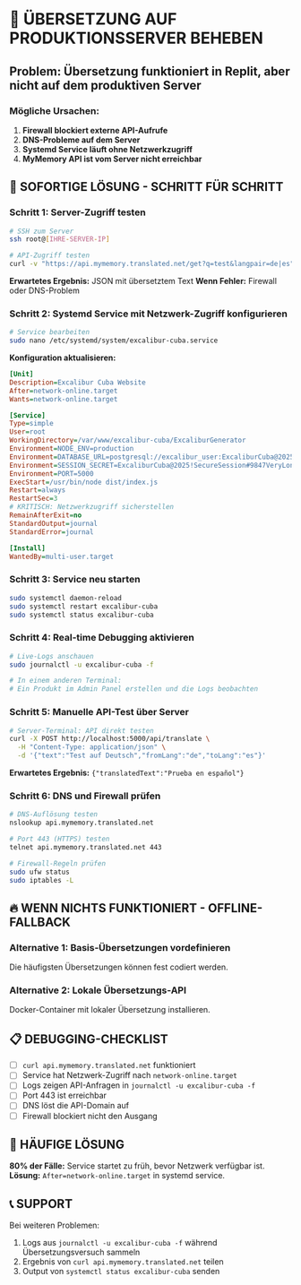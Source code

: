 # 🔧 ÜBERSETZUNG AUF PRODUKTIONSSERVER BEHEBEN

## Problem: Übersetzung funktioniert in Replit, aber nicht auf dem produktiven Server

### Mögliche Ursachen:
1. **Firewall blockiert externe API-Aufrufe**
2. **DNS-Probleme auf dem Server**
3. **Systemd Service läuft ohne Netzwerkzugriff**
4. **MyMemory API ist vom Server nicht erreichbar**

## 🚀 SOFORTIGE LÖSUNG - SCHRITT FÜR SCHRITT

### Schritt 1: Server-Zugriff testen
```bash
# SSH zum Server
ssh root@[IHRE-SERVER-IP]

# API-Zugriff testen
curl -v "https://api.mymemory.translated.net/get?q=test&langpair=de|es"
```

**Erwartetes Ergebnis:** JSON mit übersetztem Text
**Wenn Fehler:** Firewall oder DNS-Problem

### Schritt 2: Systemd Service mit Netzwerk-Zugriff konfigurieren
```bash
# Service bearbeiten
sudo nano /etc/systemd/system/excalibur-cuba.service
```

**Konfiguration aktualisieren:**
```ini
[Unit]
Description=Excalibur Cuba Website
After=network-online.target
Wants=network-online.target

[Service]
Type=simple
User=root
WorkingDirectory=/var/www/excalibur-cuba/ExcaliburGenerator
Environment=NODE_ENV=production
Environment=DATABASE_URL=postgresql://excalibur_user:ExcaliburCuba@2025!SecureDB#9847@localhost:5432/excalibur_cuba
Environment=SESSION_SECRET=ExcaliburCuba@2025!SecureSession#9847VeryLongSecretKey
Environment=PORT=5000
ExecStart=/usr/bin/node dist/index.js
Restart=always
RestartSec=3
# KRITISCH: Netzwerkzugriff sicherstellen
RemainAfterExit=no
StandardOutput=journal
StandardError=journal

[Install]
WantedBy=multi-user.target
```

### Schritt 3: Service neu starten
```bash
sudo systemctl daemon-reload
sudo systemctl restart excalibur-cuba
sudo systemctl status excalibur-cuba
```

### Schritt 4: Real-time Debugging aktivieren
```bash
# Live-Logs anschauen
sudo journalctl -u excalibur-cuba -f

# In einem anderen Terminal:
# Ein Produkt im Admin Panel erstellen und die Logs beobachten
```

### Schritt 5: Manuelle API-Test über Server
```bash
# Server-Terminal: API direkt testen
curl -X POST http://localhost:5000/api/translate \
  -H "Content-Type: application/json" \
  -d '{"text":"Test auf Deutsch","fromLang":"de","toLang":"es"}'
```

**Erwartetes Ergebnis:** `{"translatedText":"Prueba en español"}`

### Schritt 6: DNS und Firewall prüfen
```bash
# DNS-Auflösung testen
nslookup api.mymemory.translated.net

# Port 443 (HTTPS) testen
telnet api.mymemory.translated.net 443

# Firewall-Regeln prüfen
sudo ufw status
sudo iptables -L
```

## 🔥 WENN NICHTS FUNKTIONIERT - OFFLINE-FALLBACK

### Alternative 1: Basis-Übersetzungen vordefinieren
Die häufigsten Übersetzungen können fest codiert werden.

### Alternative 2: Lokale Übersetzungs-API
Docker-Container mit lokaler Übersetzung installieren.

## 📋 DEBUGGING-CHECKLIST

- [ ] `curl api.mymemory.translated.net` funktioniert
- [ ] Service hat Netzwerk-Zugriff nach `network-online.target`
- [ ] Logs zeigen API-Anfragen in `journalctl -u excalibur-cuba -f`
- [ ] Port 443 ist erreichbar
- [ ] DNS löst die API-Domain auf
- [ ] Firewall blockiert nicht den Ausgang

## 🎯 HÄUFIGE LÖSUNG

**80% der Fälle:** Service startet zu früh, bevor Netzwerk verfügbar ist.
**Lösung:** `After=network-online.target` in systemd service.

## 📞 SUPPORT

Bei weiteren Problemen:
1. Logs aus `journalctl -u excalibur-cuba -f` während Übersetzungsversuch sammeln
2. Ergebnis von `curl api.mymemory.translated.net` teilen
3. Output von `systemctl status excalibur-cuba` senden